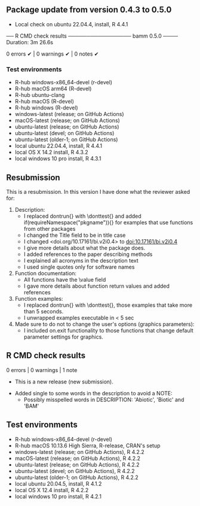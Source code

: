 ## Package update from version 0.4.3 to 0.5.0

* Local check on ubuntu 22.04.4, install, R 4.4.1

── R CMD check results ───────────────── bamm 0.5.0 ────
Duration: 3m 26.6s

0 errors ✔ | 0 warnings ✔ | 0 notes ✔

### Test environments

- R-hub windows-x86_64-devel (r-devel)
- R-hub  macOS arm64 (R-devel)
- R-hub ubuntu-clang
- R-hub  macOS (R-devel)
- R-hub  windows (R-devel)
- windows-latest (release; on GitHub Actions)
- macOS-latest (release; on GitHub Actions)
- ubuntu-latest (release; on GitHub Actions)
- ubuntu-latest (devel; on GitHub Actions)
- ubuntu-latest (older-1; on GitHub Actions)
- local ubuntu 22.04.4, install, R 4.4.1
- local OS X 14.2 install, R 4.3.2
- local windows 10 pro install, R 4.3.1


## Resubmission

This is a resubmission. In this version I have done what the reviewer asked for:
 
 1) Description: 
     - I replaced dontrun{} with \donttest{} and added 
     if(requireNamespace("pkgname")){} for examples that use functions from
     other packages
     - I changed the Title field to be in title case
     - I changed <doi.org/10.17161/bi.v2i0.4> to <doi:10.17161/bi.v2i0.4>
     - I give more details about what the package does.
     - I added references to the paper describing methods
     - I explained all acronyms in the description text
     - I used single quotes only for software names
 2) Function documentation:
     - All functions have the \value field
     - I gave more details about function return values and added references
 3) Function examples:
     - I replaced dontrun{} with \donttest{}, those examples that take more than 
     5 seconds.
     - I unwrapped examples executable in < 5 sec
 4) Made sure to do not to change the user's options (graphics parameters):
     - I included on.exit functionality to those functions that change 
     default parameter settings for graphics.

## R CMD check results

0 errors | 0 warnings | 1 note

* This is a new release (new submission).

- Added single to some words in the description to avoid a NOTE:
    - Possibly misspelled words in DESCRIPTION: 'Abiotic', 'Biotic' and 'BAM'

## Test environments

- R-hub windows-x86_64-devel (r-devel)
- R-hub  macOS 10.13.6 High Sierra, R-release, CRAN's setup
- windows-latest (release; on GitHub Actions), R 4.2.2
- macOS-latest (release; on GitHub Actions), R 4.2.2
- ubuntu-latest (release; on GitHub Actions), R 4.2.2
- ubuntu-latest (devel; on GitHub Actions), R 4.2.2
- ubuntu-latest (older-1; on GitHub Actions), R 4.2.2
- local ubuntu 20.04.5, install, R 4.1.2
- local OS X 12.4 install, R 4.2.2
- local windows 10 pro install, R 4.2.1

